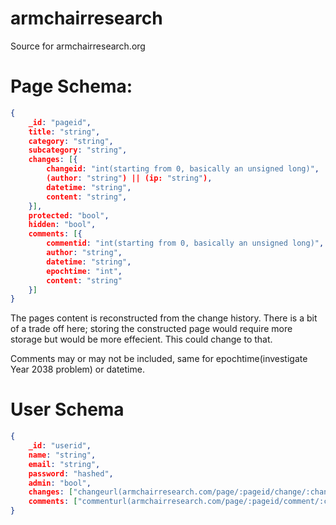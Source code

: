 # armchairresearch
Source for armchairresearch.org

# Page Schema:
```json
{
    _id: "pageid",
    title: "string",
    category: "string",
    subcategory: "string",
    changes: [{
        changeid: "int(starting from 0, basically an unsigned long)",
        (author: "string") || (ip: "string"),
        datetime: "string",
        content: "string",
    }],
    protected: "bool",
    hidden: "bool",
    comments: [{
        commentid: "int(starting from 0, basically an unsigned long)",
        author: "string",
        datetime: "string",
        epochtime: "int",
        content: "string"
    }]
}
```

The pages content is reconstructed from the change history.  There is a bit of a trade off here; storing the constructed page would require more storage but would be more effecient.  This could change to that.

Comments may or may not be included, same for epochtime(investigate Year 2038 problem) or datetime.

# User Schema
```json
{
    _id: "userid",
    name: "string",
    email: "string",
    password: "hashed",
    admin: "bool",
    changes: ["changeurl(armchairresearch.com/page/:pageid/change/:changeid)"],
    comments: ["commenturl(armchairresearch.com/page/:pageid/comment/:commentid"]
}
```